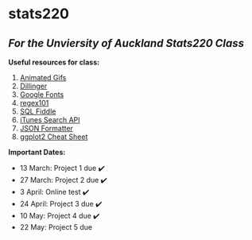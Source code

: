 # stats220

## *For the Unviersity of Auckland Stats220 Class*

**Useful resources for class:**
1. [Animated Gifs](https://tenor.com/)
2. [Dillinger](https://dillinger.io/)
3. [Google Fonts](https://fonts.google.com/)
4. [regex101](https://regex101.com/)
5. [SQL Fiddle](http://sqlfiddle.com/#!5/5bd08/927)
6. [iTunes Search API](https://developer.apple.com/library/archive/documentation/AudioVideo/Conceptual/iTuneSearchAPI/Searching.html#//apple_ref/doc/uid/TP40017632-CH5-SW1)
7. [JSON Formatter](https://jsonformatter.curiousconcept.com/#)
8. [ggplot2 Cheat Sheet](https://posit.co/wp-content/uploads/2022/10/data-visualization-1.pdf)

**Important Dates:**
* 13 March: Project 1 due ✔️
* 27 March: Project 2 due ✔️
* 3 April: Online test ✔️
* 24 April: Project 3 due ✔️
* 10 May: Project 4 due ✔️
* 22 May: Project 5 due
